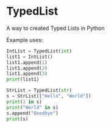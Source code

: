# TypedList
A way to created Typed Lists in Python

Example uses:

```python
IntList = TypedList(int)
list1 = IntList()
list1.append(1)
list1.append(2)
list1.append(3)
print(list1)
```

```python
StrList = TypedList(str)
s = StrList(["Hello", "World"])
print(1 in s)
print("World" in s)
s.append("Goodbye")
print(s)
```
